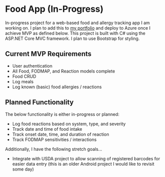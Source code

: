 # Food App (In-Progress)

In-progress project for a web-based food and allergy tracking app I am working on. I plan to add this to [my portfolio](https://nickbryant.dev/) and deploy to Azure once I achieve MVP as defined below. This project is built with C# using the ASP.NET Core MVC framework. I plan to use Bootstrap for styling.

## Current MVP Requirements 
* User authentication
* All Food, FODMAP, and Reaction models complete
* Food CRUD 
* Log meals 
* Log known (basic) food allergies / reactions

## Planned Functionality
The below functionality is either in-progress or planned:

* Log food reactions based on system, type, and severity
* Track date and time of food intake 
* Track onset date, time, and duration of reaction
* Track FODMAP sensitivities / interactions


Additionally, I have the following stretch goals...
* Integrate with USDA project to allow scanning of registered barcodes for easier data entry (this is an older Android project I would like to revisit some day)